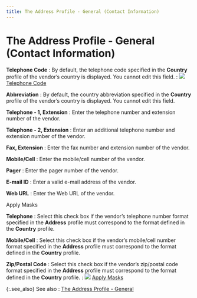 ```yaml
---
title: The Address Profile - General (Contact Information)
---
```


# The Address Profile - General (Contact Information)


**Telephone Code**
: By default, the telephone code specified in the  **Country** profile of the vendor’s  country is displayed. You cannot edit this field.
: ![]({{site.mv_baseurl}}/img/lens.gif) [Telephone  Code]({{site.mv_baseurl}}/vendor-details/vendor-billing-information/telephone_code_vendor_billing_information.html)


**Abbreviation**
: By default, the country abbreviation specified in  the **Country** profile of the vendor’s  country is displayed. You cannot edit this field.


**Telephone - 1, Extension**
: Enter the telephone number and extension number  of the vendor.


**Telephone - 2, Extension**
: Enter an additional telephone number and extension  number of the vendor.


**Fax, Extension**
: Enter the fax number and extension number of the  vendor.


**Mobile/Cell**
: Enter the mobile/cell number of the vendor.


**Pager**
: Enter the pager number of the vendor.


**E-mail  ID**
: Enter a valid e-mail  address of the vendor.


**Web URL**
: Enter the Web URL of the vendor.


Apply Masks


**Telephone**
: Select this check box if the vendor’s telephone  number format specified in the **Address**  profile must correspond to the format defined in the **Country**  profile.


**Mobile/Cell**
: Select this check box if the vendor’s mobile/cell  number format specified in the **Address**  profile must correspond to the format defined in the **Country** profile.


**Zip/Postal Code**
: Select this check box if the vendor’s zip/postal  code format specified in the **Address**  profile must correspond to the format defined in the **Country**  profile.
: ![]({{site.mv_baseurl}}/img/lens.gif) [Apply  Masks]({{site.mv_baseurl}}/vendor-details/vendor-billing-information/apply_masks_vendor_billing_information.html)


{:.see_also}
See also
: [The  Address Profile - General]({{site.mv_baseurl}}/creating/address-tab/address/general/the_address_profile_general_tab_vendors_content_steps.html)
